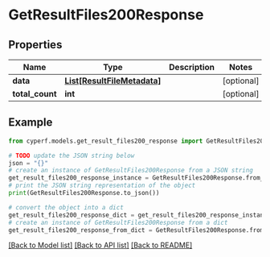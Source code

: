 # GetResultFiles200Response


## Properties

Name | Type | Description | Notes
------------ | ------------- | ------------- | -------------
**data** | [**List[ResultFileMetadata]**](ResultFileMetadata.md) |  | [optional] 
**total_count** | **int** |  | [optional] 

## Example

```python
from cyperf.models.get_result_files200_response import GetResultFiles200Response

# TODO update the JSON string below
json = "{}"
# create an instance of GetResultFiles200Response from a JSON string
get_result_files200_response_instance = GetResultFiles200Response.from_json(json)
# print the JSON string representation of the object
print(GetResultFiles200Response.to_json())

# convert the object into a dict
get_result_files200_response_dict = get_result_files200_response_instance.to_dict()
# create an instance of GetResultFiles200Response from a dict
get_result_files200_response_from_dict = GetResultFiles200Response.from_dict(get_result_files200_response_dict)
```
[[Back to Model list]](../README.md#documentation-for-models) [[Back to API list]](../README.md#documentation-for-api-endpoints) [[Back to README]](../README.md)


